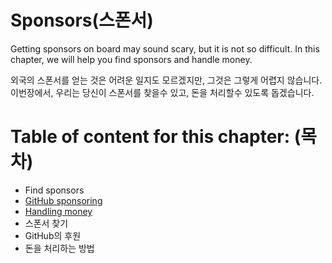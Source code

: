 # Sponsors(스폰서)

Getting sponsors on board may sound scary, but it is not so difficult. In this chapter, we will help you find sponsors and handle money.

외국의 스폰서를 얻는 것은 어려운 일지도 모르겠지만, 그것은 그렇게 어렵지 않습니다. 이번장에서, 우리는 당신이 스폰서를 찾을수 있고, 돈을 처리할수 있도록 돕겠습니다.



# Table of content for this chapter: (목차)

- Find sponsors
- [GitHub sponsoring](./github_sponsor.md)
- [Handling money](./handling_money.md)
- 스폰서 찾기
- GitHub의 후원
- 돈을 처리하는 방법


